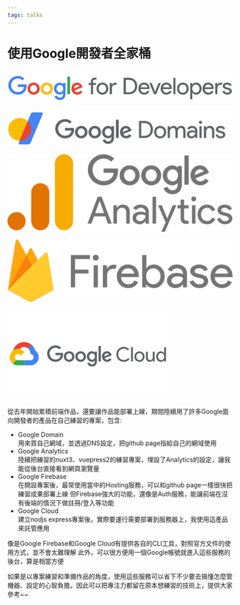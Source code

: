```yaml
---
tags: talks
---
```


<div class='articleWrapper'>

<div class='d-none'>

# 使用Google開發者全家桶

</div>

![](./imgs/GoogleDevIcon.svg)

<Flexbox wrap='no-wrap' gap='20px'>

![Google](./imgs/GoogleDomain.png)

![Google](./imgs/GoogleAnalytics.png)

![Google](./imgs/GoogleFirebase.png)

![Google](./imgs/GoogleCloud.png)

</Flexbox>


從去年開始累積前端作品，還要讓作品能部署上線，期間陸續用了許多Google面向開發者的產品在自己練習的專案，包含:

- Google Domain    
  用來買自己網域，並透過DNS設定，把github page指給自己的網域使用
- Google Analytics     
  陸續把練習的nuxt3、vuepress2的練習專案，埋設了Analytics的設定，讓我能從後台直接看到網頁瀏覽量
- Google Firebase      
  在開設專案後，最常使用當中的Hosting服務，可以和github page一樣很快把練習成果部署上線
  但Firebase強大的功能，還像是Auth服務，能讓前端在沒有後端的情況下做註冊/登入等功能
- Google Cloud     
  建立nodjs express專案後，實際要運行需要部署到服務器上，我使用這產品來託管應用

像是Google Firebase和Google Cloud有提供各自的CLI工具，對照官方文件的使用方式，並不會太難理解
此外，可以很方便用一個Google帳號就進入這些服務的後台，算是相當方便

如果是以專案練習和準備作品的角度，使用這些服務可以省下不少要去搞懂怎麼管機器、設定的心智負擔。因此可以把專注力都留在原本想練習的技術上，提供大家參考~~



</div>